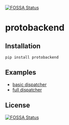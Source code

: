 [![FOSSA Status](https://app.fossa.io/api/projects/git%2Bgithub.com%2Fdatacamp%2Fprotobackend.svg?type=shield)](https://app.fossa.io/projects/git%2Bgithub.com%2Fdatacamp%2Fprotobackend?ref=badge_shield)

protobackend
=============

Installation
------------

```
pip install protobackend
```

Examples
--------

* [basic dispatcher](example/basic_demo.ipynb)
* [full dispatcher](example/full_demo.ipynb)


## License
[![FOSSA Status](https://app.fossa.io/api/projects/git%2Bgithub.com%2Fdatacamp%2Fprotobackend.svg?type=large)](https://app.fossa.io/projects/git%2Bgithub.com%2Fdatacamp%2Fprotobackend?ref=badge_large)